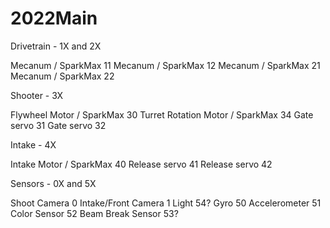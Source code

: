 # 2022Main

Drivetrain - 1X and 2X

Mecanum / SparkMax 11
Mecanum / SparkMax 12
Mecanum / SparkMax 21
Mecanum / SparkMax 22

Shooter - 3X

Flywheel Motor / SparkMax 30
Turret Rotation Motor / SparkMax 34
Gate servo 31
Gate servo 32

Intake - 4X

Intake Motor / SparkMax 40
Release servo 41
Release servo 42

Sensors - 0X and 5X

Shoot Camera 0
Intake/Front Camera 1
Light 54?
Gyro 50
Accelerometer 51
Color Sensor 52
Beam Break Sensor 53?

